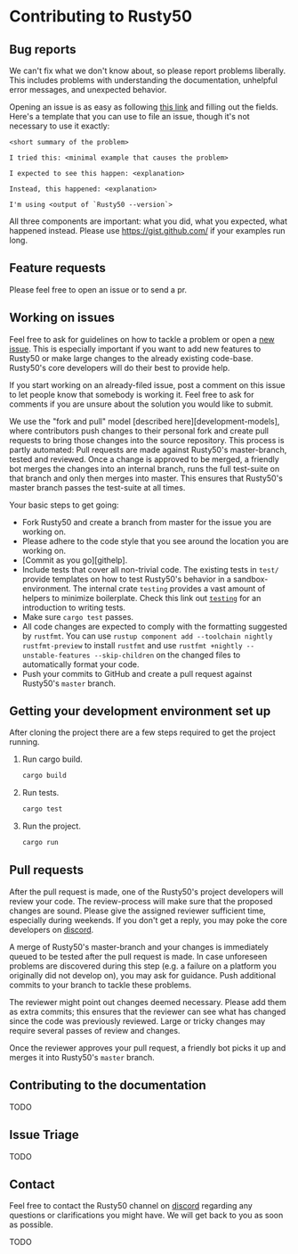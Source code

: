 # Contributing to Rusty50

## Bug reports

We can't fix what we don't know about, so please report problems liberally. This
includes problems with understanding the documentation, unhelpful error messages,
and unexpected behavior.

Opening an issue is as easy as following [this link][new-issues] and filling out
the fields. Here's a template that you can use to file an issue, though it's not
necessary to use it exactly:

    <short summary of the problem>

    I tried this: <minimal example that causes the problem>

    I expected to see this happen: <explanation>

    Instead, this happened: <explanation>

    I'm using <output of `Rusty50 --version`>

All three components are important: what you did, what you expected, what
happened instead. Please use https://gist.github.com/ if your examples run long.

## Feature requests

Please feel free to open an issue or to send a pr.

## Working on issues


Feel free to ask for guidelines on how to tackle a problem or open a
[new issue][new-issues]. This is especially important if you want to add new
features to Rusty50 or make large changes to the already existing code-base.
Rusty50's core developers will do their best to provide help.

If you start working on an already-filed issue, post a comment on this issue to
let people know that somebody is working it. Feel free to ask for comments if
you are unsure about the solution you would like to submit.

We use the "fork and pull" model [described here][development-models], where
contributors push changes to their personal fork and create pull requests to
bring those changes into the source repository. This process is partly
automated: Pull requests are made against Rusty50's master-branch, tested and
reviewed. Once a change is approved to be merged, a friendly bot merges the
changes into an internal branch, runs the full test-suite on that branch
and only then merges into master. This ensures that Rusty50's master branch
passes the test-suite at all times.

Your basic steps to get going:

-   Fork Rusty50 and create a branch from master for the issue you are working on.
-   Please adhere to the code style that you see around the location you are
    working on.
-   [Commit as you go][githelp].
-   Include tests that cover all non-trivial code. The existing tests
    in `test/` provide templates on how to test Rusty50's behavior in a
    sandbox-environment. The internal crate `testing` provides a vast amount
    of helpers to minimize boilerplate. Check this link out [`testing`] for an
    introduction to writing tests.
-   Make sure `cargo test` passes.
-   All code changes are expected to comply with the formatting suggested by `rustfmt`.
    You can use `rustup component add --toolchain nightly rustfmt-preview` to install `rustfmt` and use
    `rustfmt +nightly --unstable-features --skip-children` on the changed files to automatically format your code.
-   Push your commits to GitHub and create a pull request against Rusty50's `master` branch.

## Getting your development environment set up

After cloning the project there are a few steps required to get the project running.

1.  Run cargo build.

    ```bash
    cargo build
    ```

2.  Run tests.

    ```bash
    cargo test
    ```

3.  Run the project.

    ```bash
    cargo run
    ```

## Pull requests

After the pull request is made, one of the Rusty50's project developers will review your code.
The review-process will make sure that the proposed changes are sound.
Please give the assigned reviewer sufficient time, especially during weekends.
If you don't get a reply, you may poke the core developers on [discord].

A merge of Rusty50's master-branch and your changes is immediately queued
to be tested after the pull request is made. In case unforeseen
problems are discovered during this step (e.g. a failure on a platform you
originally did not develop on), you may ask for guidance. Push additional
commits to your branch to tackle these problems.

The reviewer might point out changes deemed necessary. Please add them as
extra commits; this ensures that the reviewer can see what has changed since
the code was previously reviewed. Large or tricky changes may require several
passes of review and changes.

Once the reviewer approves your pull request, a friendly bot picks it up
and merges it into Rusty50's `master` branch.

## Contributing to the documentation

TODO

## Issue Triage

TODO

## Contact

Feel free to contact the Rusty50 channel on [discord] regarding any questions or clarifications you might have.
We will get back to you as soon as possible.

TODO

[gist]: https://gist.github.com/
[new-issues]: https://github.com/shashank-07/Rusty50/issues/new
[code of conduct]: https://www.rust-lang.org/conduct.html
[`testing`]: https://doc.rust-lang.org/book/ch11-01-writing-tests.html
[irlo]: https://internals.rust-lang.org/
[subcommands]: https://doc.rust-lang.org/cargo/reference/external-tools.html#custom-subcommands
[discord]: https://discord.com/channels/762198026378543145/899649935874617344
